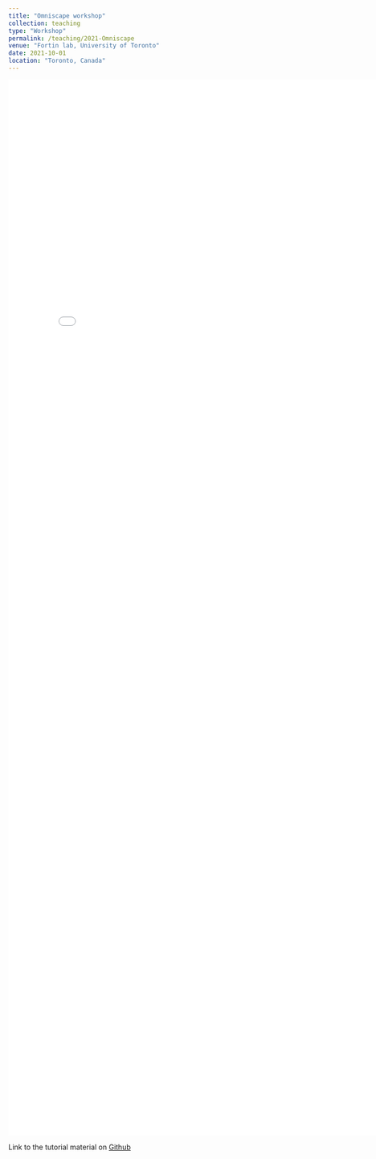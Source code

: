 ```yaml
---
title: "Omniscape workshop"
collection: teaching
type: "Workshop"
permalink: /teaching/2021-Omniscape
venue: "Fortin lab, University of Toronto"
date: 2021-10-01
location: "Toronto, Canada"
---
```


<embed src="OMNISCAPE_presentation.pdf" width="800px" height="2100px" />

Link to the tutorial material on [Github](https://github.com/tgelmi-candusso/Omniscape_tutorial)


